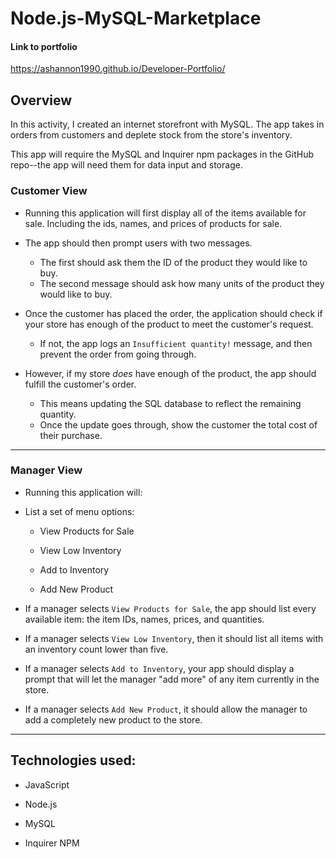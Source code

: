 # Node.js-MySQL-Marketplace

#### Link to portfolio
https://ashannon1990.github.io/Developer-Portfolio/

## Overview

In this activity, I created an internet storefront with MySQL. The app takes in orders from customers and deplete stock from the store's inventory.

This app will require the MySQL and Inquirer npm packages in the GitHub repo--the app will need them for data input and storage.

### Customer View

* Running this application will first display all of the items available for sale. Including the ids, names, and prices of products for sale.

* The app should then prompt users with two messages.

   * The first should ask them the ID of the product they would like to buy.
   * The second message should ask how many units of the product they would like to buy.

* Once the customer has placed the order, the application should check if your store has enough of the product to meet the customer's request.

   * If not, the app logs an `Insufficient quantity!` message, and then prevent the order from going through.

* However, if my store _does_ have enough of the product, the app should fulfill the customer's order.
   * This means updating the SQL database to reflect the remaining quantity.
   * Once the update goes through, show the customer the total cost of their purchase.

- - -

### Manager View 

*  Running this application will:

  * List a set of menu options:

    * View Products for Sale
    
    * View Low Inventory
    
    * Add to Inventory
    
    * Add New Product

  * If a manager selects `View Products for Sale`, the app should list every available item: the item IDs, names, prices, and quantities.

  * If a manager selects `View Low Inventory`, then it should list all items with an inventory count lower than five.

  * If a manager selects `Add to Inventory`, your app should display a prompt that will let the manager "add more" of any item currently in the store.

  * If a manager selects `Add New Product`, it should allow the manager to add a completely new product to the store.

- - -

## Technologies used:

* JavaScript

* Node.js

* MySQL

* Inquirer NPM